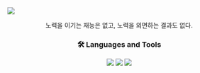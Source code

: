 <img src="https://capsule-render.vercel.app/api?&type=Rounded&color=gradient&height=300&section=header&text=Welcome%20to%20My%20GitHub%20👋&fontSize=50&animation=fadeIn" />

<div align="center">
<p>노력을 이기는 재능은 없고, 
노력을 외면하는 결과도 없다.</p>
</div>

<div align="center">
  <h3>🛠 Languages and Tools</h3>
  <img src="https://img.shields.io/badge/HTML5-E34F26?style=flat-square&logo=HTML5&logoColor=white"/>
  <img src="https://img.shields.io/badge/CSS3-1572B6?style=flat-square&logo=CSS3&logoColor=white"/> </t>
  <img src="https://img.shields.io/badge/JavaScript-F7DF1E?style=flat-square&logo=JavaScript&logoColor=white"/>
</div>


